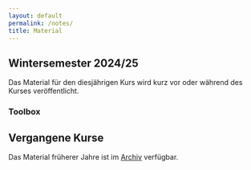 ```yaml
---
layout: default
permalink: /notes/
title: Material
---
```



## Wintersemester 2024/25

Das Material für den diesjährigen Kurs wird kurz vor oder während des
Kurses veröffentlicht.

### Toolbox
<!--
- Tag 1
    - [Intro-Folien](/files/archive/2023/intro.pdf){:target="_blank"} (Stand 25.09.2023)
    - [Python](/files/archive/2023/python.html){:target="_blank"} (Stand 25.09.2023)
    - [Aufgaben](/files/archive/2023/exercises-toolbox-1.zip) (Stand 25.09.2023)
- Tag 2
    - [Numeric Python](/files/archive/2023/numeric-python.html){:target="_blank"} (Stand 26.09.2023)
    - [matplotlib](/files/archive/2023/matplotlib.html){:target="_blank"} (Stand 26.09.2023)
    - [Aufgaben](/files/archive/2023/exercises-toolbox-2.zip) (Stand 26.09.2023)
- Tag 3
    - [Scientific Python](/files/archive/2023/scientific-python.html){:target="_blank"} (Stand 27.09.2023)
    - [uncertainties](/files/archive/2023/uncertainties.html){:target="_blank"} (Stand 27.09.2023)
    - [Aufgaben](/files/archive/2023/exercises-toolbox-3.zip) (Stand 27.09.2023)
- Tag 4
    - [Unix](/files/archive/2023/unix.pdf){:target="_blank"} (Stand 28.09.2023)
    - [Make](/files/archive/2023/make.pdf){:target="_blank"} (Stand 28.09.2023)
    - [Aufgaben](/files/archive/2023/exercises-toolbox-4.zip) (Stand 28.09.2023)
- Tag 5
    - [git](/files/archive/2023/git.pdf){:target="_blank"} (Stand 29.09.2023)
    - [Aufgaben](/files/archive/2023/exercises-toolbox-5.zip) (Stand 29.09.2023)

### LaTeX
- [Folien](/files/archive/2023/latex.pdf){:target="_blank"} (Stand 06.10.2023)
- [Aufgaben Tag 1](/files/archive/2023/exercises-latex-1.zip) (Stand 02.10.2023)
- [Aufgaben Tag 2](/files/archive/2023/exercises-latex-2.zip) (Stand 04.10.2023)
- [Aufgaben Tag 3](/files/archive/2023/exercises-latex-3.zip) (Stand 04.10.2023)
- [Aufgaben Tag 4](/files/archive/2023/exercises-latex-4.zip) (Stand 05.10.2023)
- <a href="https://github.com/pep-dortmund/toolbox-workshop-protocol-template" target="_blank">LaTeX Vorlage für Protokolle</a>
-->

## Vergangene Kurse

Das Material früherer Jahre ist im [Archiv](/archive/) verfügbar.
